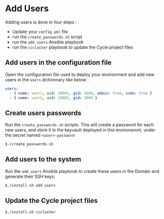 # Add Users
Adding users is done in four steps :
- Update your `config.yml` file
- run the `create_passwords.sh` script
- run the `add_users` Ansible playbook
- run the `cccluster` playbook to update the Cycle project files


## Add users in the configuration file

Open the configuration file used to deploy your environment and add new users in the `users` dictionnary like below :

```yml
users:
  - { name: user1, uid: 10001, gid: 5000, admin: true, sudo: true }
  - { name: user2, uid: 10002, gid: 5000 }
```

## Create users passwords

Run the `create_passwords.sh` scripts. This will create a password for each new users, and store it in the keyvault deployed in this environemnt, under the secret named `<user>-password`

```bash
$./create_passwords.sh
```

## Add users to the system

Run the `add_users` Ansible playbook to create these users in the Domain and generate their SSH keys.

```bash
$./install.sh add_users
```

## Update the Cycle project files

```bash
$./install.sh cccluster
```

